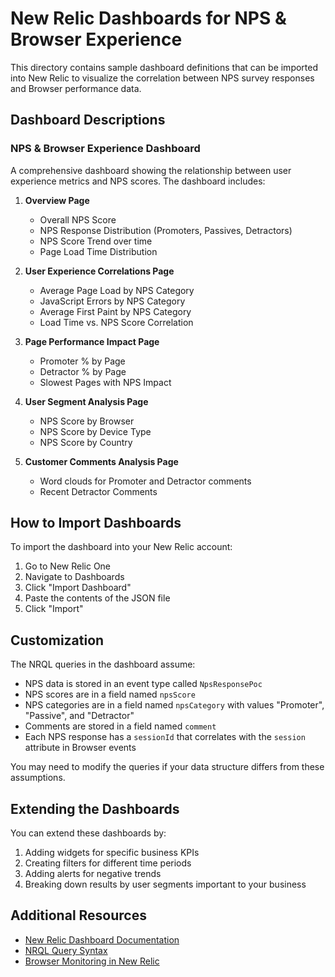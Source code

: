 # New Relic Dashboards for NPS & Browser Experience

This directory contains sample dashboard definitions that can be imported into New Relic to visualize the correlation between NPS survey responses and Browser performance data.

## Dashboard Descriptions

### NPS & Browser Experience Dashboard

A comprehensive dashboard showing the relationship between user experience metrics and NPS scores. The dashboard includes:

1. **Overview Page**
   - Overall NPS Score
   - NPS Response Distribution (Promoters, Passives, Detractors)
   - NPS Score Trend over time
   - Page Load Time Distribution

2. **User Experience Correlations Page**
   - Average Page Load by NPS Category
   - JavaScript Errors by NPS Category
   - Average First Paint by NPS Category
   - Load Time vs. NPS Score Correlation

3. **Page Performance Impact Page**
   - Promoter % by Page
   - Detractor % by Page
   - Slowest Pages with NPS Impact

4. **User Segment Analysis Page**
   - NPS Score by Browser
   - NPS Score by Device Type
   - NPS Score by Country

5. **Customer Comments Analysis Page**
   - Word clouds for Promoter and Detractor comments
   - Recent Detractor Comments

## How to Import Dashboards

To import the dashboard into your New Relic account:

1. Go to New Relic One
2. Navigate to Dashboards
3. Click "Import Dashboard"
4. Paste the contents of the JSON file
5. Click "Import"

## Customization

The NRQL queries in the dashboard assume:

- NPS data is stored in an event type called `NpsResponsePoc`
- NPS scores are in a field named `npsScore`
- NPS categories are in a field named `npsCategory` with values "Promoter", "Passive", and "Detractor"
- Comments are stored in a field named `comment`
- Each NPS response has a `sessionId` that correlates with the `session` attribute in Browser events

You may need to modify the queries if your data structure differs from these assumptions.

## Extending the Dashboards

You can extend these dashboards by:

1. Adding widgets for specific business KPIs
2. Creating filters for different time periods
3. Adding alerts for negative trends
4. Breaking down results by user segments important to your business

## Additional Resources

- [New Relic Dashboard Documentation](https://docs.newrelic.com/docs/query-your-data/explore-query-data/dashboards/introduction-dashboards/)
- [NRQL Query Syntax](https://docs.newrelic.com/docs/query-your-data/nrql-new-relic-query-language/get-started/introduction-nrql-new-relics-query-language/)
- [Browser Monitoring in New Relic](https://docs.newrelic.com/docs/browser/browser-monitoring/getting-started/introduction-browser-monitoring/)
